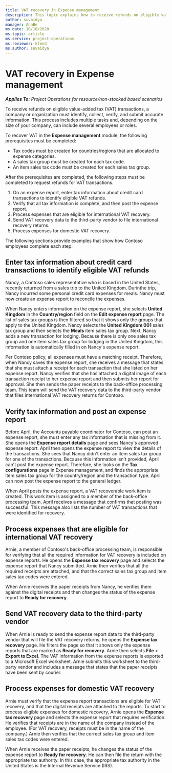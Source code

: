 ```yaml
---
title: VAT recovery in Expense management
description: This topic explains how to receive refunds on eligible value-added tax (VAT) transactions.
author: suvaidya
manager: AnnBe
ms.date: 10/10/2020
ms.topic: article
ms.service: project-operations
ms.reviewer: kfend 
ms.author: suvaidya
---
```


# VAT recovery in Expense management

_**Applies To:** Project Operations for resource/non-stocked based scenarios_

To receive refunds on eligible value-added tax (VAT) transactions, a company or organization must identify, collect, verify, and submit accurate information. This process includes multiple tasks and, depending on the size of your company, can include several employees or roles.

To recover VAT in the **Expense management** module, the following prerequisites must be completed:

- Tax codes must be created for countries/regions that are allocated to expense categories.
- A sales tax group must be created for each tax code.
- An item sales tax code must be created for each sales tax group.

After the prerequisites are completed, the following steps must be completed to request refunds for VAT transactions.

1. On an expense report, enter tax information about credit card transactions to identify eligible VAT refunds.
2. Verify that all tax information is complete, and then post the expense report.
3. Process expenses that are eligible for international VAT recovery.
4. Send VAT recovery data to the third-party vendor to file international recovery returns.
5. Process expenses for domestic VAT recovery.

The following sections provide examples that show how Contoso employees complete each step.

## Enter tax information about credit card transactions to identify eligible VAT refunds

Nancy, a Contoso sales representative who is based in the United States, recently returned from a sales trip to the United Kingdom. Durinthe trip, Nancy incurred some personal credit card expenses for meals. Nancy must now create an expense report to reconcile the expenses.

When Nancy enters information on the expense report, she selects **United Kingdom** in the **Country/region** field on the **Edit expense report** page. The list of sales tax groups is then filtered so that it shows only the groups that apply to the United Kingdom. Nancy selects the **United Kingdom 001** sales tax group and then selects the **Meals** item sales tax group. Next, Nancy adds a new transaction for lodging. Because there is only one sales tax group and one item sales tax group for lodging in the United Kingdom, this information is automatically filled in on Nancy's expense report.

Per Contoso policy, all expenses must have a matching receipt. Therefore, when Nancy saves the expense report, she receives a message that states that she must attach a receipt for each transaction that she listed on her expense report. Nancy verifies that she has attached a digital image of each transaction receipt to her expense report and then submits her report for approval. She then sends the paper receipts to the back-office processing team. This team will send the VAT recovery data to the third-party vendor that files international VAT recovery returns for Contoso.

## Verify tax information and post an expense report

Before April, the Accounts payable coordinator for Contoso, can post an expense report, she must enter any tax information that is missing from it. She opens the **Expense report details** page and sees Nancy's approved expense report. April then opens the expense report to view the details of the transactions. She sees that Nancy didn't enter an item sales tax group for one of the transactions. Because this information isn't provided, April can't post the expense report. Therefore, she looks on the **Tax configurations** page in Expense management, and finds the appropriate item sales tax group for the country/region and the transaction type. April can now post the expense report to the general ledger.

When April posts the expense report, a VAT recoverable work item is created. This work item is assigned to a member of the back-office processing team. April receives a message that confirms that posting was successful. This message also lists the number of VAT transactions that were identified for recovery.

## Process expenses that are eligible for international VAT recovery

Arnie, a member of Contoso's back-office processing team, is responsible for verifying that all the required information for VAT recovery is included on expense reports. He opens the **Expense tax recovery** page and selects the expense report that Nancy submitted. Arnie then verifies that all the required receipts are attached, and that the correct sales tax group and item sales tax codes were entered.

When Arnie receives the paper receipts from Nancy, he verifies them against the digital receipts and then changes the status of the expense report to **Ready for recovery**.

## Send VAT recovery data to the third-party vendor

When Arnie is ready to send the expense report data to the third-party vendor that will file the VAT recovery returns, he opens the **Expense tax recovery** page. He filters the page so that it shows only the expense reports that are marked as **Ready for recovery**. Arnie then selects **File** &gt; **Export to Excel**. The VAT information from the expense reports is exported to a Microsoft Excel worksheet. Arnie submits this worksheet to the third-party vendor and includes a message that states that the paper receipts have been sent by courier.

## Process expenses for domestic VAT recovery

Arnie must verify that the expense report transactions are eligible for VAT recovery, and that the digital receipts are attached to the reports. To start to process eligible expenses for domestic recovery, Arnie opens the **Expense tax recovery** page and selects the expense report that requires verification. He verifies that receipts are in the name of the company instead of the employee. (For VAT recovery, receipts must be in the name of the company.) Arnie then verifies that the correct sales tax group and item sales tax codes were entered.

When Arnie receives the paper receipts, he changes the status of the expense report to **Ready for recovery**. He can then file the return with the appropriate tax authority. In this case, the appropriate tax authority in the United States is the Internal Revenue Service (IRS).
